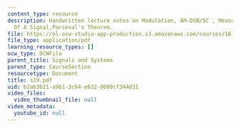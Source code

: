 ```yaml
---
content_type: resource
description: Handwritten lecture notes on Modulation, AM-DSB/SC , Measuring The Size
  Of A Signal,Parseval's Theorem.
file: https://ol-ocw-studio-app-production.s3.amazonaws.com/courses/16-01-unified-engineering-i-ii-iii-iv-fall-2005-spring-2006/b2ab3b21a9613c64e6320089cf344d31_s19.pdf
file_type: application/pdf
learning_resource_types: []
ocw_type: OCWFile
parent_title: Signals and Systems
parent_type: CourseSection
resourcetype: Document
title: s19.pdf
uid: b2ab3b21-a961-3c64-e632-0089cf344d31
video_files:
  video_thumbnail_file: null
video_metadata:
  youtube_id: null
---
```

